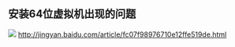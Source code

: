 ##  安装64位虚拟机出现的问题

![](file:///C:\Users\loneve\Pictures\software\0.png)
http://jingyan.baidu.com/article/fc07f98976710e12ffe519de.html